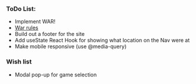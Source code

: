 ### ToDo List:

- Implement WAR!
- [War rules](https://www.pagat.com/war/war.html)
- Build out a footer for the site
- Add useState React Hook for showing what location on the Nav were at
- Make mobile responsive (use @media-query)

### Wish list

- Modal pop-up for game selection
